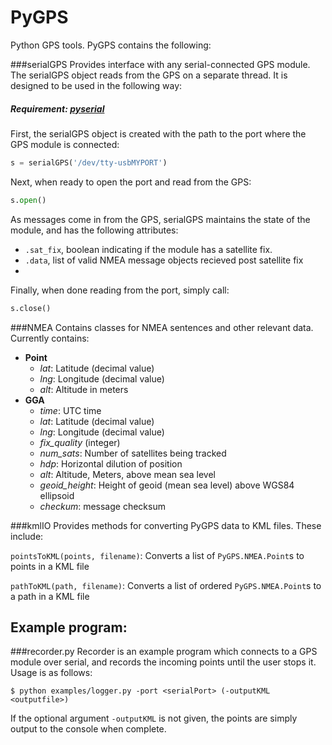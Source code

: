 # PyGPS
Python GPS tools. PyGPS contains the following:

###serialGPS
Provides interface with any serial-connected GPS module. The serialGPS object reads from the GPS on a separate thread. It is designed to be used in the following way:

##### Requirement: [pyserial](https://github.com/pyserial/pyserial)

First, the serialGPS object is created with the path to the port where the GPS module is connected:
```python
s = serialGPS('/dev/tty-usbMYPORT')
```
Next, when ready to open the port and read from the GPS:
```python
s.open()
```
As messages come in from the GPS, serialGPS maintains the state of the module, and has the following attributes:
 - ```.sat_fix```, boolean indicating if the module has a satellite fix.
 - ```.data```, list of valid NMEA message objects recieved post satellite fix
 -
Finally, when done reading from the port, simply call:
```python
s.close()
```

###NMEA
Contains classes for NMEA sentences and other relevant data. Currently contains:
- **Point**
  - *lat*: Latitude (decimal value)
  - *lng*: Longitude (decimal value)
  - *alt*: Altitude in meters
- **GGA**
  - *time*: UTC time
  - *lat*: Latitude (decimal value)
  - *lng*: Longitude (decimal value)
  - *fix_quality* (integer)
  - *num_sats*: Number of satellites being tracked
  - *hdp*: Horizontal dilution of position
  - *alt*: Altitude, Meters, above mean sea level
  - *geoid_height*: Height of geoid (mean sea level) above WGS84 ellipsoid
  - *checkum*: message checksum

###kmlIO
Provides methods for converting PyGPS data to KML files. These include:

```pointsToKML(points, filename)```: Converts a list of ```PyGPS.NMEA.Point```s to points in a KML file

```pathToKML(path, filename)```: Converts a list of ordered ```PyGPS.NMEA.Point```s to a path in a KML file

## Example program:
###recorder.py
Recorder is an example program which connects to a GPS module over serial, and records the incoming points until the user stops it. Usage is as follows:

```
$ python examples/logger.py -port <serialPort> (-outputKML <outputfile>)
```

If the optional argument ```-outputKML``` is not given, the points are simply output to the console when complete.
